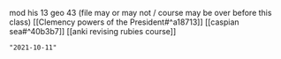mod his 13
geo 43 (file may or may not / course may be over before this class)
[[Clemency powers of the President#^a18713]]
[[caspian sea#^40b3b7]]
[[anki revising rubies course]]
```query 2021-10-08 16:56
"2021-10-11"
```
